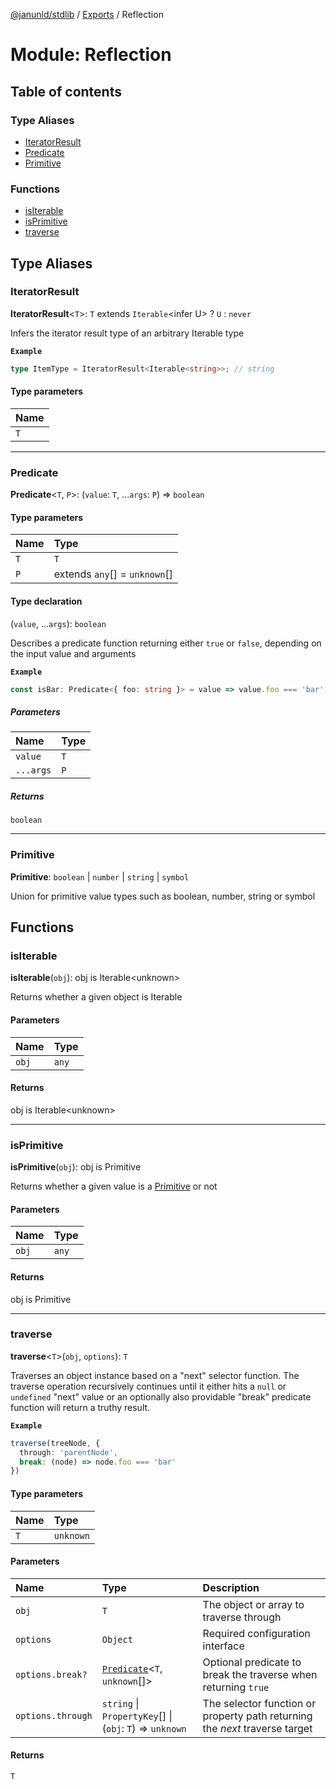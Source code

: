 [@janunld/stdlib](../README.md) / [Exports](../modules.md) / Reflection

# Module: Reflection

## Table of contents

### Type Aliases

- [IteratorResult](Reflection.md#iteratorresult)
- [Predicate](Reflection.md#predicate)
- [Primitive](Reflection.md#primitive)

### Functions

- [isIterable](Reflection.md#isiterable)
- [isPrimitive](Reflection.md#isprimitive)
- [traverse](Reflection.md#traverse)

## Type Aliases

### IteratorResult

 **IteratorResult**<`T`\>: `T` extends `Iterable`<infer U\> ? `U` : `never`

Infers the iterator result type of an arbitrary Iterable type

**`Example`**

```typescript
type ItemType = IteratorResult<Iterable<string>>; // string
```

#### Type parameters

| Name |
| :------ |
| `T` |

___

### Predicate

 **Predicate**<`T`, `P`\>: (`value`: `T`, ...`args`: `P`) => `boolean`

#### Type parameters

| Name | Type |
| :------ | :------ |
| `T` | `T` |
| `P` | extends `any`[] = `unknown`[] |

#### Type declaration

(`value`, ...`args`): `boolean`

Describes a predicate function returning either `true` or `false`, depending on the input value and arguments

**`Example`**

```typescript
const isBar: Predicate<{ foo: string }> = value => value.foo === 'bar';
```

##### Parameters

| Name | Type |
| :------ | :------ |
| `value` | `T` |
| `...args` | `P` |

##### Returns

`boolean`

___

### Primitive

 **Primitive**: `boolean` \| `number` \| `string` \| `symbol`

Union for primitive value types such as boolean, number, string or symbol

## Functions

### isIterable

**isIterable**(`obj`): obj is Iterable<unknown\>

Returns whether a given object is Iterable

#### Parameters

| Name | Type |
| :------ | :------ |
| `obj` | `any` |

#### Returns

obj is Iterable<unknown\>

___

### isPrimitive

**isPrimitive**(`obj`): obj is Primitive

Returns whether a given value is a [Primitive](Reflection.md#primitive) or not

#### Parameters

| Name | Type |
| :------ | :------ |
| `obj` | `any` |

#### Returns

obj is Primitive

___

### traverse

**traverse**<`T`\>(`obj`, `options`): `T`

Traverses an object instance based on a "next" selector function. The traverse operation recursively continues
until it either hits a `null` or `undefined` "next" value or an optionally also providable "break" predicate
function will return a truthy result.

**`Example`**

```typescript
traverse(treeNode, {
  through: 'parentNode',
  break: (node) => node.foo === 'bar'
})
```

#### Type parameters

| Name | Type |
| :------ | :------ |
| `T` | `unknown` |

#### Parameters

| Name | Type | Description |
| :------ | :------ | :------ |
| `obj` | `T` | The object or array to traverse through |
| `options` | `Object` | Required configuration interface |
| `options.break?` | [`Predicate`](Reflection.md#predicate)<`T`, `unknown`[]\> | Optional predicate to break the traverse when returning `true` |
| `options.through` | `string` \| `PropertyKey`[] \| (`obj`: `T`) => `unknown` | The selector function or property path returning the _next_ traverse target |

#### Returns

`T`
